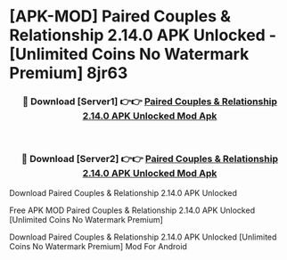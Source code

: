 # [APK-MOD] Paired  Couples & Relationship 2.14.0 APK Unlocked - [Unlimited Coins No Watermark Premium] 8jr63



<div align="center">
<h3>🔴 Download [Server1] 👉👉 <a href="https://momento.my/?title=Paired__Couples_&_Relationship_2.14.0_APK_Unlocked">Paired  Couples & Relationship 2.14.0 APK Unlocked Mod Apk</a></h3><br>

<h3>🔴 Download [Server2] 👉👉 <a href="https://momento.my/?title=Paired__Couples_&_Relationship_2.14.0_APK_Unlocked">Paired  Couples & Relationship 2.14.0 APK Unlocked Mod Apk</a></h3>
</div>



Download Paired  Couples & Relationship 2.14.0 APK Unlocked 

Free APK MOD Paired  Couples & Relationship 2.14.0 APK Unlocked [Unlimited Coins No Watermark Premium]

Download Paired  Couples & Relationship 2.14.0 APK Unlocked [Unlimited Coins No Watermark Premium] Mod For Android
